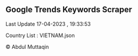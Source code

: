 

## Google Trends Keywords Scraper 
 
Last Update 17-04-2023 , 19:33:53

Country List :
VIETNAM.json



© Abdul Muttaqin 
